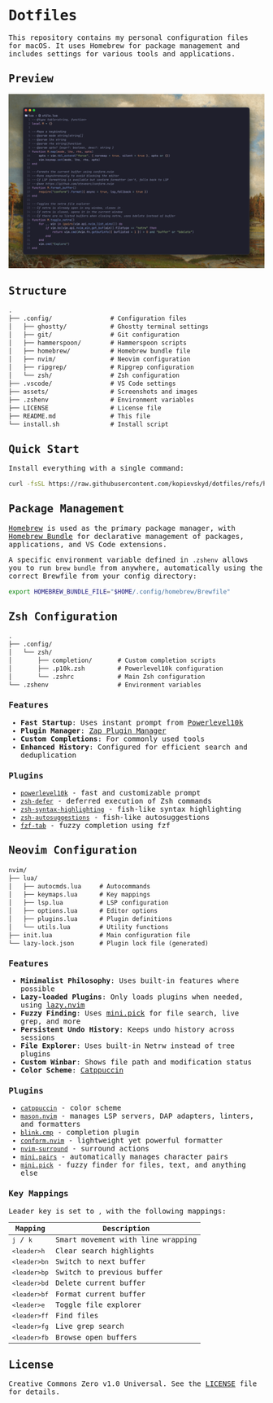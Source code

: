 <samp>

# Dotfiles

This repository contains my personal configuration files for macOS. It uses Homebrew for package management and includes settings for various tools and applications.

## Preview

![Screenshot](assets/screenshot.png)

## Structure

```
.
├── .config/                # Configuration files
│   ├── ghostty/            # Ghostty terminal settings
│   ├── git/                # Git configuration
│   ├── hammerspoon/        # Hammerspoon scripts
│   ├── homebrew/           # Homebrew bundle file
│   ├── nvim/               # Neovim configuration
│   ├── ripgrep/            # Ripgrep configuration
│   └── zsh/                # Zsh configuration
├── .vscode/                # VS Code settings
├── assets/                 # Screenshots and images
├── .zshenv                 # Environment variables
├── LICENSE                 # License file
├── README.md               # This file
└── install.sh              # Install script
```

## Quick Start

Install everything with a single command:

```sh
curl -fsSL https://raw.githubusercontent.com/kopievskyd/dotfiles/refs/heads/main/install.sh | sh
```

## Package Management

[Homebrew](https://brew.sh/) is used as the primary package manager, with [Homebrew Bundle](https://docs.brew.sh/Brew-Bundle-and-Brewfile) for declarative management of packages, applications, and VS Code extensions.

A specific environment variable defined in `.zshenv` allows you to run `brew bundle` from anywhere, automatically using the correct Brewfile from your config directory:

```sh
export HOMEBREW_BUNDLE_FILE="$HOME/.config/homebrew/Brewfile"
```

## Zsh Configuration

```
.
├── .config/
│   └── zsh/
│       ├── completion/       # Custom completion scripts
│       ├── .p10k.zsh         # Powerlevel10k configuration
│       └── .zshrc            # Main Zsh configuration
└── .zshenv                   # Environment variables
```

### Features

- **Fast Startup**: Uses instant prompt from [Powerlevel10k](https://github.com/romkatv/powerlevel10k)
- **Plugin Manager**: [Zap Plugin Manager](https://github.com/zap-zsh/zap)
- **Custom Completions**: For commonly used tools
- **Enhanced History**: Configured for efficient search and deduplication

### Plugins

- [`powerlevel10k`](https://github.com/romkatv/powerlevel10k) - fast and customizable prompt
- [`zsh-defer`](https://github.com/romkatv/zsh-defer) - deferred execution of Zsh commands
- [`zsh-syntax-highlighting`](https://github.com/zsh-users/zsh-syntax-highlighting) - fish-like syntax highlighting
- [`zsh-autosuggestions`](https://github.com/zsh-users/zsh-autosuggestions) - fish-like autosuggestions
- [`fzf-tab`](https://github.com/Aloxaf/fzf-tab) - fuzzy completion using fzf

## Neovim Configuration

```
nvim/
├── lua/
│   ├── autocmds.lua     # Autocommands
│   ├── keymaps.lua      # Key mappings
│   ├── lsp.lua          # LSP configuration
│   ├── options.lua      # Editor options
│   ├── plugins.lua      # Plugin definitions
│   └── utils.lua        # Utility functions
├── init.lua             # Main configuration file
└── lazy-lock.json       # Plugin lock file (generated)
```

### Features

- **Minimalist Philosophy**: Uses built-in features where possible
- **Lazy-loaded Plugins**: Only loads plugins when needed, using [lazy.nvim](https://github.com/folke/lazy.nvim)
- **Fuzzy Finding**: Uses [mini.pick](https://github.com/echasnovski/mini.pick) for file search, live grep, and more
- **Persistent Undo History**: Keeps undo history across sessions
- **File Explorer**: Uses built-in Netrw instead of tree plugins
- **Custom Winbar**: Shows file path and modification status
- **Color Scheme**: [Catppuccin](https://github.com/catppuccin/nvim)

### Plugins

- [`catppuccin`](https://github.com/catppuccin/nvim) - color scheme
- [`mason.nvim`](https://github.com/mason-org/mason.nvim) - manages LSP servers, DAP adapters, linters, and formatters
- [`blink.cmp`](https://github.com/Saghen/blink.cmp) - completion plugin
- [`conform.nvim`](https://github.com/stevearc/conform.nvim) - lightweight yet powerful formatter
- [`nvim-surround`](https://github.com/kylechui/nvim-surround) - surround actions
- [`mini.pairs`](https://github.com/echasnovski/mini.pairs) - automatically manages character pairs
- [`mini.pick`](https://github.com/echasnovski/mini.pick) - fuzzy finder for files, text, and anything else

### Key Mappings

Leader key is set to `,` with the following mappings:

|Mapping|Description|
|---|---|
|`j` / `k`|Smart movement with line wrapping|
|`<leader>h`|Clear search highlights|
|`<leader>bn`|Switch to next buffer|
|`<leader>bp`|Switch to previous buffer|
|`<leader>bd`|Delete current buffer|
|`<leader>bf`|Format current buffer|
|`<leader>e`|Toggle file explorer|
|`<leader>ff`|Find files|
|`<leader>fg`|Live grep search|
|`<leader>fb`|Browse open buffers|

## License

Creative Commons Zero v1.0 Universal. See the [LICENSE](https://github.com/kopievskyd/dotfiles/blob/main/LICENSE) file for details.

</samp>
